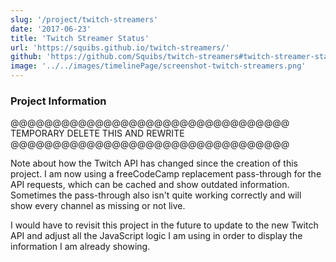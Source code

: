 ```yaml
---
slug: '/project/twitch-streamers'
date: '2017-06-23'
title: 'Twitch Streamer Status'
url: 'https://squibs.github.io/twitch-streamers/'
github: 'https://github.com/Squibs/twitch-streamers#twitch-streamer-status'
image: '../../images/timelinePage/screenshot-twitch-streamers.png'
---
```


### Project Information

@@@@@@@@@@@@@@@@@@@@@@@@@@@@@@@@@
TEMPORARY DELETE THIS AND REWRITE
@@@@@@@@@@@@@@@@@@@@@@@@@@@@@@@@@

Note about how the Twitch API has changed since the creation of this project. I am now using a freeCodeCamp replacement pass-through for the API requests, which can be cached and show outdated information. Sometimes the pass-through also isn't quite working correctly and will show every channel as missing or not live.

I would have to revisit this project in the future to update to the new Twitch API and adjust all the JavaScript logic I am using in order to display the information I am already showing.
